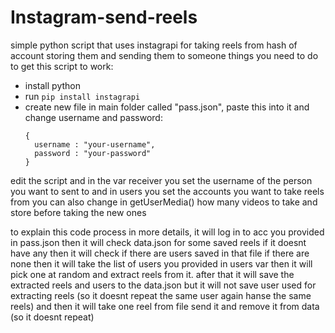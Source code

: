 # Instagram-send-reels
simple python script that uses instagrapi for taking reels from hash of account storing them and sending them to someone
things you need to do to get this script to work:
- install python
- run ```pip install instagrapi```
- create new file in main folder called "pass.json", paste this into it and change username and password:
  ```
  {
    username : "your-username",
    password : "your-password"
  }
  ```

edit the script and in the var receiver you set the username of the person you want to sent to and in users you set the accounts you want to take reels from
you can also change in getUserMedia() how many videos to take and store before taking the new ones

to explain this code process in more details, it will log in to acc you provided in pass.json then it will check data.json for some saved reels if it doesnt have any then it will check if there are users saved in that file if there are none then it will take the list of users you provided in users var then it will pick one at random and extract reels from it. after that it will save the extracted reels and users to the data.json but it will not save user used for extracting reels (so it doesnt repeat the same user again hanse the same reels) and then it will take one reel from file send it and remove it from data (so it doesnt repeat)
